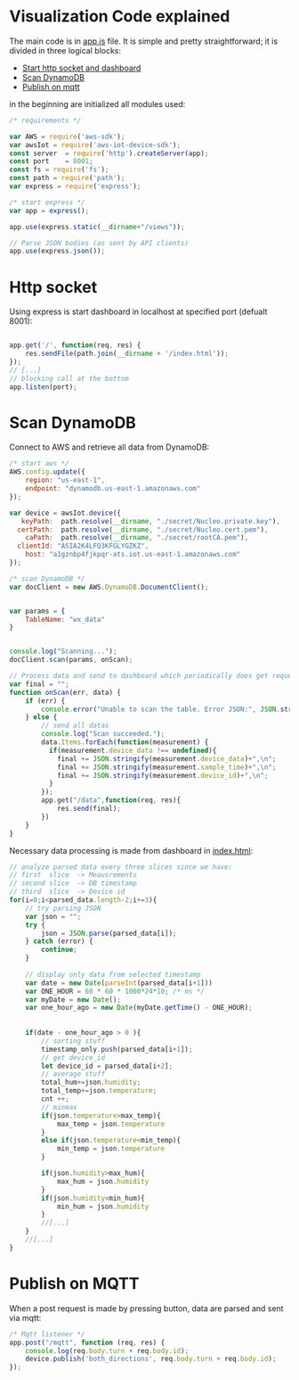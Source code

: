 # Visualization Code explained

The main code is in [app.js](/app.js) file. It is simple and pretty straightforward; it is divided in three logical blocks:
- [Start http socket and dashboard](#http-socket)
- [Scan DynamoDB](#scan-dynamodb)
- [Publish on mqtt](#publish-on-mqtt)

in the beginning are initialized all modules used:
```js
/* requirements */

var AWS = require('aws-sdk');
var awsIot = require('aws-iot-device-sdk');
const server  = require('http').createServer(app); 
const port    = 8001;
const fs = require('fs');
const path = require('path');
var express = require('express');

/* start express */
var app = express();

app.use(express.static(__dirname+"/views"));

// Parse JSON bodies (as sent by API clients)
app.use(express.json());
```
# Http socket
Using express is start dashboard in localhost at specified port (defualt 8001):
```js

app.get('/', function(req, res) {
    res.sendFile(path.join(__dirname + '/index.html'));
});
// [...]
// blocking call at the bottom
app.listen(port);

```
# Scan DynamoDB
Connect to AWS and retrieve all data from DynamoDB:
```js
/* start aws */
AWS.config.update({
    region: "us-east-1",
    endpoint: "dynamodb.us-east-1.amazonaws.com"
});

var device = awsIot.device({
   keyPath:  path.resolve(__dirname, "./secret/Nucleo.private.key"),
  certPath:  path.resolve(__dirname, "./secret/Nucleo.cert.pem"),
    caPath:  path.resolve(__dirname, "./secret/rootCA.pem"),
  clientId: "ASIA2K4LFQ3KFGLYGZKZ",
    host: "a1gznbp4fjkpqr-ats.iot.us-east-1.amazonaws.com"
});

/* scan DynamoDB */
var docClient = new AWS.DynamoDB.DocumentClient();


var params = {
    TableName: "wx_data"
}


console.log("Scanning...");
docClient.scan(params, onScan);

// Process data and send to dashboard which periodically does get requests
var final = "";
function onScan(err, data) {
    if (err) {
        console.error("Unable to scan the table. Error JSON:", JSON.stringify(err, null, 2));
    } else {
        // send all datas
        console.log("Scan succeeded.");
        data.Items.forEach(function(measurement) {    
          if(measurement.device_data !== undefined){
            final += JSON.stringify(measurement.device_data)+",\n";
            final += JSON.stringify(measurement.sample_time)+",\n";
            final += JSON.stringify(measurement.device_id)+",\n";
          }
        });
        app.get("/data",function(req, res){
            res.send(final); 
        })
    }
}

```
Necessary data processing is made from dashboard in [index.html](views/index.html):
```js
// analyze parsed data every three slices since we have:
// first  slice  -> Meausrements
// second slice  -> DB timestamp
// third  slice  -> Device id
for(i=0;i<parsed_data.length-2;i+=3){
    // try parsing JSON
    var json = "";
    try {
        json = JSON.parse(parsed_data[i]);
    } catch (error) {
        continue;
    }
    
    // display only data from selected timestamp
    var date = new Date(parseInt(parsed_data[i+1]))
    var ONE_HOUR = 60 * 60 * 1000*24*10; /* ms */
    var myDate = new Date();
    var one_hour_ago = new Date(myDate.getTime() - ONE_HOUR);
    
    
    if(date - one_hour_ago > 0 ){
        // sorting stuff
        timestamp_only.push(parsed_data[i+1]);
        // get device_id
        let device_id = parsed_data[i+2];
        // average stuff
        total_hum+=json.humidity;
        total_temp+=json.temperature;
        cnt ++;
        // minmax
        if(json.temperature>max_temp){
            max_temp = json.temperature
        }
        else if(json.temperature<min_temp){
            min_temp = json.temperature
        }

        if(json.humidity>max_hum){
            max_hum = json.humidity
        }
        if(json.humidity<min_hum){
            min_hum = json.humidity
        }
        //[...]
    }
    //[...]
}
```

# Publish on MQTT
When a post request is made by pressing button, data are parsed and sent via mqtt:
```js
/* Mqtt listener */
app.post("/mqtt", function (req, res) {
    console.log(req.body.turn + req.body.id);
    device.publish('both_directions', req.body.turn + req.body.id);
});
```

